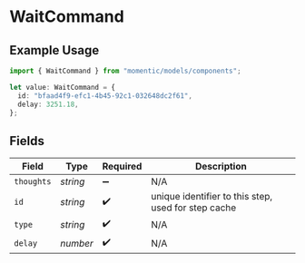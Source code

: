 # WaitCommand

## Example Usage

```typescript
import { WaitCommand } from "momentic/models/components";

let value: WaitCommand = {
  id: "bfaad4f9-efc1-4b45-92c1-032648dc2f61",
  delay: 3251.18,
};
```

## Fields

| Field                                               | Type                                                | Required                                            | Description                                         |
| --------------------------------------------------- | --------------------------------------------------- | --------------------------------------------------- | --------------------------------------------------- |
| `thoughts`                                          | *string*                                            | :heavy_minus_sign:                                  | N/A                                                 |
| `id`                                                | *string*                                            | :heavy_check_mark:                                  | unique identifier to this step, used for step cache |
| `type`                                              | *string*                                            | :heavy_check_mark:                                  | N/A                                                 |
| `delay`                                             | *number*                                            | :heavy_check_mark:                                  | N/A                                                 |